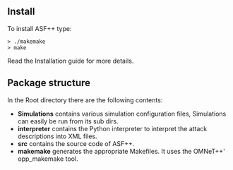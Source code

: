 ## Install
To install ASF++ type:
```
> ./makemake
> make
```

Read the Installation guide for more details.


## Package structure
In the Root directory there are the following contents:
* **Simulations** contains various simulation configuration files, Simulations can easily be run from its sub dirs.
* **interpreter** contains the Python interpreter to interpret the attack descriptions into XML files.
* **src** contains the source code of ASF++.
* **makemake** generates the appropriate Makefiles. It uses the OMNeT++' opp_makemake tool.